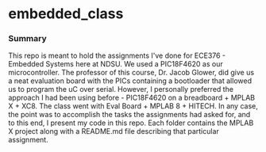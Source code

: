 # embedded_class
### Summary
This repo is meant to hold the assignments I've done for ECE376 - Embedded Systems here at NDSU. We used a PIC18F4620 as our microcontroller. The professor of this course, Dr. Jacob Glower, did give us a neat evaluation board with the PICs containing a bootloader that allowed us to program the uC over serial. However, I personally preferred the approach I had been using before - PIC18F4620 on a breadboard + MPLAB X + XC8. The class went with Eval Board + MPLAB 8 + HITECH. In any case, the point was to accomplish the tasks the assignments had asked for, and to this end, I present my code in this repo. Each folder contains the MPLAB X project along with a README.md file describing that particular assignment.